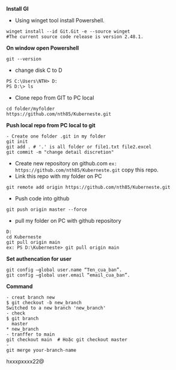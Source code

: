**Install GI**
- Using winget tool install Powershell.
```
winget install --id Git.Git -e --source winget
#The current source code release is version 2.48.1. 
```
**On window open Powershell**
```
git --version
```
- change disk C to D
```
PS C:\Users\NTH> D:
PS D:\> ls
```
- Clone repo from GIT to PC local
```
cd folder/myfolder
https://github.com/nth85/Kuberneste.git
```
**Push local repo from PC local to git**
```
- Create one folder .git in my folder 
git init
git add . # '.' is all folder or file1.txt file2.excel
git commit -m "change detail discretion"
````
- Create new repository on github.com
`ex: https://github.com/nth85/Kuberneste.git`
copy this repo.
- Link this repo with my folder on PC
```
git remote add origin https://github.com/nth85/Kuberneste.git
```
- Push code into github
```
git push origin master --force
```
- pull my folder on PC with github repository
```
D:
cd Kuberneste
git pull origin main
ex: PS D:\Kuberneste> git pull origin main
```
**Set authencation for user**
```
git config –global user.name “Ten_cua_ban”.
git config –global user.email “email_cua_ban”.
```
**Command**
```
- creat branch new
$ git checkout -b new_branch
Switched to a new branch 'new_branch'
- check
$ git branch
  master
* new_branch
- tranffer to main
git checkout main  # Hoặc git checkout master
-
git merge your-branch-name
```

hxxxpxxxx22@
